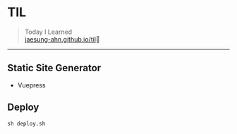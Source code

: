 # TIL
> Today I Learned  
[jaesung-ahn.github.io/til](https://jaesung-ahn.github.io/til-archive):book:

---
## Static Site Generator
- Vuepress

## Deploy
```sh deploy.sh```
